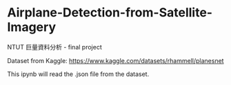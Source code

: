 # Airplane-Detection-from-Satellite-Imagery
NTUT 巨量資料分析 - final project


Dataset from Kaggle:
https://www.kaggle.com/datasets/rhammell/planesnet


This ipynb will read the .json file from the dataset. 

